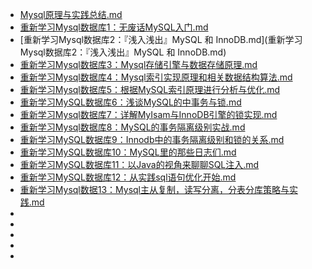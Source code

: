 
- [Mysql原理与实践总结.md](Mysql原理与实践总结.md)
- [重新学习Mysql数据库1：无废话MySQL入门.md](重新学习Mysql数据库1：无废话MySQL入门.md)
- [重新学习Mysql数据库2：『浅入浅出』MySQL 和 InnoDB.md](重新学习Mysql数据库2：『浅入浅出』MySQL 和 InnoDB.md)
- [重新学习Mysql数据库3：Mysql存储引擎与数据存储原理.md](重新学习Mysql数据库3：Mysql存储引擎与数据存储原理.md)
- [重新学习Mysql数据库4：Mysql索引实现原理和相关数据结构算法.md](重新学习Mysql数据库4：Mysql索引实现原理和相关数据结构算法.md)
- [重新学习Mysql数据库5：根据MySQL索引原理进行分析与优化.md](重新学习Mysql数据库5：根据MySQL索引原理进行分析与优化.md)
- [重新学习MySQL数据库6：浅谈MySQL的中事务与锁.md](重新学习MySQL数据库6：浅谈MySQL的中事务与锁.md)
- [重新学习Mysql数据库7：详解MyIsam与InnoDB引擎的锁实现.md](重新学习Mysql数据库7：详解MyIsam与InnoDB引擎的锁实现.md)
- [重新学习Mysql数据库8：MySQL的事务隔离级别实战.md](重新学习Mysql数据库8：MySQL的事务隔离级别实战.md)
- [重新学习MySQL数据库9：Innodb中的事务隔离级别和锁的关系.md](重新学习MySQL数据库9：Innodb中的事务隔离级别和锁的关系.md)
- [重新学习MySQL数据库10：MySQL里的那些日志们.md](重新学习MySQL数据库10：MySQL里的那些日志们.md)
- [重新学习MySQL数据库11：以Java的视角来聊聊SQL注入.md](重新学习MySQL数据库11：以Java的视角来聊聊SQL注入.md)
- [重新学习MySQL数据库12：从实践sql语句优化开始.md](重新学习MySQL数据库12：从实践sql语句优化开始.md)
- [重新学习Mysql数据13：Mysql主从复制，读写分离，分表分库策略与实践.md](重新学习Mysql数据13：Mysql主从复制，读写分离，分表分库策略与实践.md)
- []()
- []()
- []()
- []()
- []()

 
